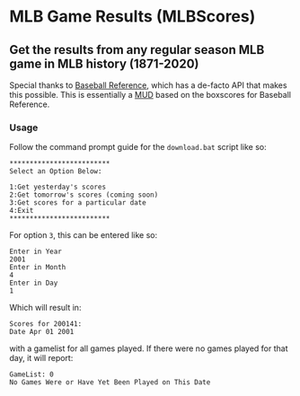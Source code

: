 # MLB Game Results (MLBScores)
## Get the results from any regular season MLB game in MLB history (1871-2020)

Special thanks to [Baseball Reference](https://www.baseball-reference.com/boxes/), which has a de-facto API that makes this possible.
This is essentially a [MUD](https://en.wikipedia.org/wiki/MUD) based on the boxscores for Baseball Reference.

### Usage
Follow the command prompt guide for the `download.bat` script like so:

```
*************************
Select an Option Below:

1:Get yesterday's scores
2:Get tomorrow's scores (coming soon)
3:Get scores for a particular date
4:Exit
*************************
```

For option ``3``, this can be entered like so:

```
Enter in Year
2001
Enter in Month
4
Enter in Day
1
```

Which will result in:

```
Scores for 200141:
Date Apr 01 2001
```

with a gamelist for all games played.
If there were no games played for that day, it will report:

```
GameList: 0
No Games Were or Have Yet Been Played on This Date
```
